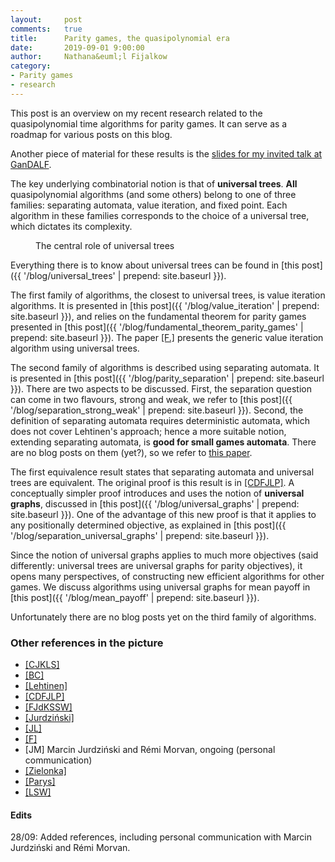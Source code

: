 ```yaml
---
layout:     post
comments:   true
title:      Parity games, the quasipolynomial era
date:       2019-09-01 9:00:00
author:     Nathana&euml;l Fijalkow
category:   
- Parity games
- research
---
```


<script type="text/x-mathjax-config">
MathJax.Hub.Config({
  TeX: {
    Macros: {
      R: "{\\mathbb{R}}",
      Q: "{\\mathbb{Q}}",
      N: "{\\mathbb{N}}",
      Z: "{\\mathbb{Z}}",
      A: "{\\mathcal{A}}",
      B: "{\\mathcal{B}}",
      rk: "{\\text{rank}}",
      NNrk: "{\\text{rank}_+}",
    }
  }
});
</script>

<p class="intro"><span class="dropcap">T</span>his post is an overview on my recent research related to the quasipolynomial time algorithms for parity games.
It can serve as a roadmap for various posts on this blog.
</p>

Another piece of material for these results is the [slides for my invited talk at GanDALF](https://nathanael-fijalkow.github.io/Talk/2019-09-03-GanDALF_parity/#/overview_start).

The key underlying combinatorial notion is that of **universal trees**.
**All** quasipolynomial algorithms (and some others) belong to one of three families: separating automata, value iteration, and fixed point.
Each algorithm in these families corresponds to the choice of a universal tree, which dictates its complexity.

<figure>
	<img src="{{ '/images/intro.png' | prepend: site.baseurl }}" alt=""> 
	<figcaption>The central role of universal trees</figcaption>
</figure>

Everything there is to know about universal trees can be found in [this post]({{ '/blog/universal_trees' | prepend: site.baseurl }}).

The first family of algorithms, the closest to universal trees, is value iteration algorithms.
It is presented in [this post]({{ '/blog/value_iteration' | prepend: site.baseurl }}), and relies on the fundamental theorem for parity games presented in [this post]({{ '/blog/fundamental_theorem_parity_games' | prepend: site.baseurl }}).
The paper [[F.]](https://arxiv.org/abs/1801.09618) presents the generic value iteration algorithm using universal trees.

The second family of algorithms is described using separating automata.
It is presented in [this post]({{ '/blog/parity_separation' | prepend: site.baseurl }}).
There are two aspects to be discussed. 
First, the separation question can come in two flavours, strong and weak, we refer to [this post]({{ '/blog/separation_strong_weak' | prepend: site.baseurl }}).
Second, the definition of separating automata requires deterministic automata, which does not cover Lehtinen's approach; hence a more suitable notion, extending separating automata,
is **good for small games automata**. There are no blog posts on them (yet?), so we refer to [this paper](https://link.springer.com/chapter/10.1007%2F978-3-030-17127-8_1).

The first equivalence result states that separating automata and universal trees are equivalent. 
The original proof is this result is in [[CDFJLP]](https://arxiv.org/abs/1807.10546).
A conceptually simpler proof introduces and uses the notion of **universal graphs**, discussed in [this post]({{ '/blog/universal_graphs' | prepend: site.baseurl }}).
One of the advantage of this new proof is that it applies to any positionally determined objective, as explained in [this post]({{ '/blog/separation_universal_graphs' | prepend: site.baseurl }}).

Since the notion of universal graphs applies to much more objectives (said differently: universal trees are universal graphs for parity objectives), it opens many perspectives, of constructing new efficient algorithms for other games.
We discuss algorithms using universal graphs for mean payoff in [this post]({{ '/blog/mean_payoff' | prepend: site.baseurl }}).

Unfortunately there are no blog posts yet on the third family of algorithms.

### Other references in the picture

* [[CJKLS]](https://dl.acm.org/citation.cfm?doid=3055399.3055409)
* [[BC]](https://www.mimuw.edu.pl/~bojan/upload/reduced-may-25.pdf)
* [[Lehtinen]](https://dl.acm.org/citation.cfm?doid=3209108.3209115)
* [[CDFJLP]](https://arxiv.org/abs/1807.10546)
* [[FJdKSSW]](https://arxiv.org/abs/1703.01296)
* [[Jurdzi&#324;ski]](https://link.springer.com/chapter/10.1007%2F3-540-46541-3_24)
* [[JL]](https://arxiv.org/abs/1702.05051)
* [[F]](https://arxiv.org/abs/1801.09618)
* [JM] Marcin Jurdzi&#324;ski and Rémi Morvan, ongoing (personal communication)
* [[Zielonka]](https://www.sciencedirect.com/science/article/pii/S0304397598000097?via%3Dihub)
* [[Parys]](https://arxiv.org/abs/1904.12446)
* [[LSW]](https://arxiv.org/abs/1904.11810)

#### Edits
28/09: Added references, including personal communication with Marcin Jurdzi&#324;ski and Rémi Morvan.

